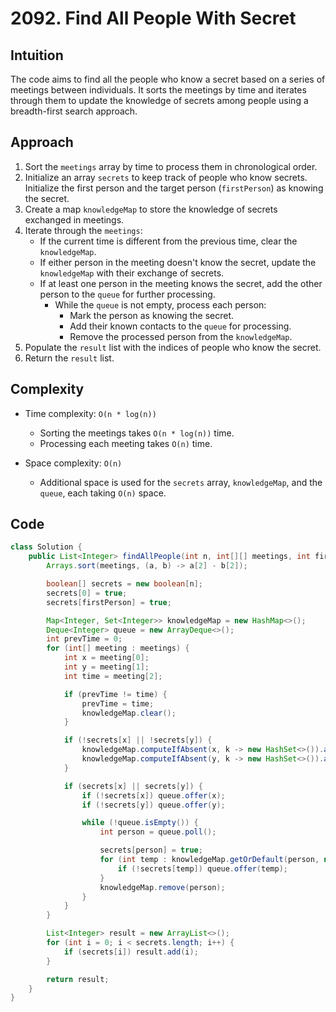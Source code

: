 # 2092. Find All People With Secret

## Intuition

The code aims to find all the people who know a secret based on a series of meetings between individuals. It sorts the meetings by time and iterates through them to update the knowledge of secrets among people using a breadth-first search approach.

## Approach

1. Sort the `meetings` array by time to process them in chronological order.
2. Initialize an array `secrets` to keep track of people who know secrets. Initialize the first person and the target person (`firstPerson`) as knowing the secret.
3. Create a map `knowledgeMap` to store the knowledge of secrets exchanged in meetings.
4. Iterate through the `meetings`:
   - If the current time is different from the previous time, clear the `knowledgeMap`.
   - If either person in the meeting doesn't know the secret, update the `knowledgeMap` with their exchange of secrets.
   - If at least one person in the meeting knows the secret, add the other person to the `queue` for further processing.
     - While the `queue` is not empty, process each person:
       - Mark the person as knowing the secret.
       - Add their known contacts to the `queue` for processing.
       - Remove the processed person from the `knowledgeMap`.
5. Populate the `result` list with the indices of people who know the secret.
6. Return the `result` list.

## Complexity

- Time complexity: `O(n * log(n))`

  - Sorting the meetings takes `O(n * log(n))` time.
  - Processing each meeting takes `O(n)` time.

- Space complexity: `O(n)`
  - Additional space is used for the `secrets` array, `knowledgeMap`, and the `queue`, each taking `O(n)` space.

## Code

```java
class Solution {
    public List<Integer> findAllPeople(int n, int[][] meetings, int firstPerson) {
        Arrays.sort(meetings, (a, b) -> a[2] - b[2]);

        boolean[] secrets = new boolean[n];
        secrets[0] = true;
        secrets[firstPerson] = true;

        Map<Integer, Set<Integer>> knowledgeMap = new HashMap<>();
        Deque<Integer> queue = new ArrayDeque<>();
        int prevTime = 0;
        for (int[] meeting : meetings) {
            int x = meeting[0];
            int y = meeting[1];
            int time = meeting[2];

            if (prevTime != time) {
                prevTime = time;
                knowledgeMap.clear();
            }

            if (!secrets[x] || !secrets[y]) {
                knowledgeMap.computeIfAbsent(x, k -> new HashSet<>()).add(y);
                knowledgeMap.computeIfAbsent(y, k -> new HashSet<>()).add(x);
            }

            if (secrets[x] || secrets[y]) {
                if (!secrets[x]) queue.offer(x);
                if (!secrets[y]) queue.offer(y);

                while (!queue.isEmpty()) {
                    int person = queue.poll();

                    secrets[person] = true;
                    for (int temp : knowledgeMap.getOrDefault(person, new HashSet<>())) {
                        if (!secrets[temp]) queue.offer(temp);
                    }
                    knowledgeMap.remove(person);
                }
            }
        }

        List<Integer> result = new ArrayList<>();
        for (int i = 0; i < secrets.length; i++) {
            if (secrets[i]) result.add(i);
        }

        return result;
    }
}
```
